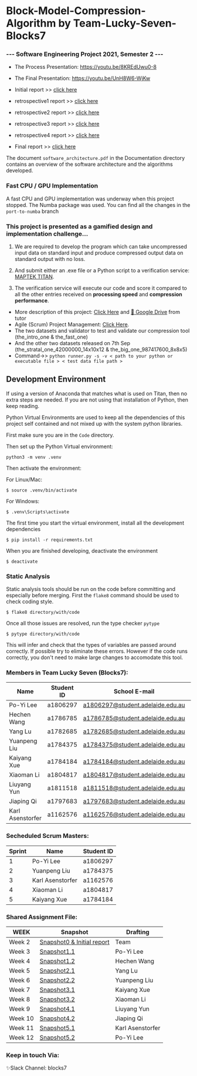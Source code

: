 # Block-Model-Compression-Algorithm by Team-Lucky-Seven-Blocks7

### --- Software Engineering Project 2021, Semester 2 ---

- The Process Presentation: https://youtu.be/8KREdUwu0-8
- The Final Presentation: https://youtu.be/UnH8W6-WjKw

- Initial report >> [click here](https://github.com/boyleerock/Block-Model-Compression-Algorithm/blob/main/assignment/initial_report_BLOCKS7PG%20.pdf)
- retrospective1 report >> [click here](https://github.com/boyleerock/Block-Model-Compression-Algorithm/blob/main/assignment/retrospective1_BLOCKS7PG_1806297.pdf)
- retrospective2 report >> [click here](https://github.com/boyleerock/Block-Model-Compression-Algorithm/blob/main/assignment/retrospective2_BLOCKS7PG_1806297.pdf)
- retrospective3 report >> [click here](https://github.com/boyleerock/Block-Model-Compression-Algorithm/blob/main/assignment/retrospective3_BLOCKS7PG_1806297.pdf)
- retrospective4 report >> [click here](https://github.com/boyleerock/Block-Model-Compression-Algorithm/blob/main/assignment/retrospective4_BLOCKS7PG_1806297.pdf)
- Final report >> [click here](https://github.com/boyleerock/Block-Model-Compression-Algorithm/blob/main/assignment/final-report_BLOCKSPG7_1806297.pdf)

The document `software_architecture.pdf` in the Documentation directory contains an overview of the software architecture and the algorithms developed.

### Fast CPU / GPU Implementation

A fast CPU and GPU implementation was underway when this project stopped. The Numba package was used. You can find all the changes in the `port-to-numba` branch


### This project is presented as a gamified design and implementation challenge...

1. We are required to develop the program which can take uncompressed input data on standard input and produce compressed output data on standard output with no loss.

2. And submit either an .exe file or a Python script to a verification service: [MAPTEK TITAN](https://titan.maptek.net/).

3. The verification service will execute our code and score it compared to all the other entries received on **processing speed** and **compression performance**.


* More description of this project: [Click Here](https://github.cs.adelaide.edu.au/Block-Model-Compression/Blocks7/blob/master/Documentation/2021%20SEP%20-%20Block%20Model%20Compression%20Algorithm%20(1).pdf) and [💾 Google Drive](https://drive.google.com/drive/folders/1QyvOGO9eaNAR_qqZ4VGoYZEHiHzBkROb?usp=sharing) from tutor     
* Agile (Scrum) Project Management: [Click Here](https://github.cs.adelaide.edu.au/Block-Model-Compression/Blocks7/projects).
* The two datasets and validator to test and validate our compression tool (the_intro_one & the_fast_one)
* And the other two datasets released on 7th Sep (the_stratal_one_42000000_14x10x12 & the_big_one_987417600_8x8x5)
* Command->>    `python runner.py -s -v < path to your python or executable file > < test data file path >`

## Development Environment

If using a version of Anaconda that matches what is used on Titan, then no
extra steps are needed. If you are not using that installation of Python, then
keep reading.

Python Virtual Environments are used to keep all the dependencies of this project
self contained and not mixed up with the system python libraries.

First make sure you are in the `Code` directory.

Then set up the Python Virtual environment:
```
python3 -m venv .venv
```

Then activate the environment:

For Linux/Mac:
```
$ source .venv/bin/activate
```

For Windows:
```
$ .venv\Scripts\activate
```

The first time you start the virtual environment, install all the development
dependencies

```
$ pip install -r requirements.txt
```

When you are finished developing, deactivate the environment

```
$ deactivate
```

### Static Analysis

Static analysis tools should be run on the code before committing and especially
before merging. First the `flake8` command should be used to check coding style.

```
$ flake8 directory/with/code
```

Once all those issues are resolved, run the type checker `pytype` 

```
$ pytype directory/with/code
```

This will infer and check that the types of variables are passed around
correctly. If possible try to eliminate these errors. However if the code runs
correctly, you don't need to make large changes to accomodate this tool.

### Members in Team Lucky Seven (Blocks7):
| Name | Student ID | School E-mail |Snapshot drafting |
| ------------- | ------------- |------------- |------------- |
| Po-Yi Lee	| a1806297 | a1806297@student.adelaide.edu.au | 1.1 & 5.2 |       
| Hechen Wang	| a1786785 | a1786785@student.adelaide.edu.au | 1.2 |           
| Yang Lu	| a1782685 | a1782685@student.adelaide.edu.au | 2.1 |            
| Yuanpeng Liu | a1784375 | a1784375@student.adelaide.edu.au | 2.2 |              
| Kaiyang Xue | a1784184 | a1784184@student.adelaide.edu.au | 3.1 |       
| Xiaoman Li | a1804817 | a1804817@student.adelaide.edu.au | 3.2 |        
| Liuyang Yun	| a1811518 | a1811518@student.adelaide.edu.au | 4.1 |     
| Jiaping Qi | a1797683 | a1797683@student.adelaide.edu.au | 4.2 |        
| Karl Asenstorfer | a1162576 | a1162576@student.adelaide.edu.au | 5.1 |               

### Secheduled Scrum Masters:
| Sprint | Name | Student ID |
| ------------- | ------------- |------------- |
|  1 | Po-Yi Lee | a1806297 |          
|  2 | Yuanpeng Liu | a1784375 |           
|  3 | Karl Asenstorfer | a1162576 |             
|  4 | Xiaoman Li | a1804817 |               
|  5 | Kaiyang Xue | a1784184 |

### Shared Assignment File:
| WEEK | Snapshot | Drafting |
| ------------- | ------------- | ------------- |
| Week 2 | [Snapshot0 & Initial report](https://docs.google.com/document/d/1qK1QGABUQcw26S0sthkT3W2lq3NyCU_t05oJHKM05Lg/edit) | Team |         
| Week 3 | [Snapshot1.1](https://docs.google.com/document/d/1-mBykOOeE39EyrWUM8MEhsvELT3iMaJsD1fKq_8m8d8/edit#heading=h.5xqd1vz0nfd9) | Po-Yi Lee |
| Week 4 | [Snapshot1.2](https://docs.google.com/document/d/1ZWMcmtDk80Algg_bGJ3O6KYYwPeG-0L1UCa4EpFIq2E/edit?usp=sharing) | Hechen Wang | 
| Week 5 | [Snapshot2.1](https://docs.google.com/document/d/1R_HPHPyojO8tXQ79DnMCNHlCSi4JB0RrvFY60DHXNfI/edit?usp=sharing) | Yang Lu |
| Week 6 | [Snapshot2.2](https://docs.google.com/document/d/1x00OMshJCH4CeJaxoLuiYO7xgGjyXYhw/edit) | Yuanpeng Liu |
| Week 7 | [Snapshot3.1](https://docs.google.com/document/d/1ZQGYLTYRCukQ0kIFcPV6VQl9wz3HWIQ8DY7H0SlatIE/edit#heading=h.30j0zll) | Kaiyang Xue |
| Week 8 | [Snapshot3.2](https://docs.google.com/document/d/1zPbiI4gZ7TaS1KB0ISp9rCXb9mhoX8G3eIvLdhxYf_8/edit#) | Xiaoman Li |
| Week 9 | [Snapshot4.1](https://docs.google.com/document/d/1R0AZQgpXWo9WECZAdpBZST6PrAJqNeegHU--f07J0Ek/edit) | Liuyang Yun |  
| Week 10 | [Snapshot4.2](https://docs.google.com/document/d/1T__6mXokh-2oI_lGO1RkI2Rnl3aHtzkdQMiFwR5tC34/edit?usp=sharing) | Jiaping Qi |    
| Week 11 | [Snapshot5.1](https://docs.google.com/document/d/1KmOJ624EAMJ6o7vA9kgwzmTeDannrKPmUrgNeT4XXJk/edit?usp=sharing) | Karl Asenstorfer |   
| Week 12 | [Snapshot5.2]() | Po-Yi Lee |      


### Keep in touch Via:                    
:sparkles:Slack Channel: blocks7
